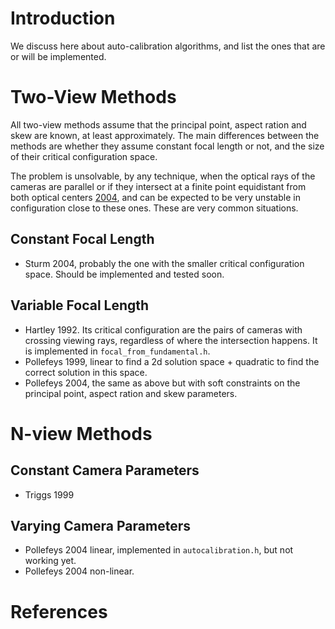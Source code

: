 # Introduction #

We discuss here about auto-calibration algorithms, and list the ones that are or will be implemented.


# Two-View Methods #
All two-view methods assume that the principal point, aspect ration and skew are known, at least approximately.  The main differences between the methods are whether they assume constant focal length or not, and the size of their critical configuration space.

The problem is unsolvable, by any technique, when the optical rays of the cameras are parallel or if they intersect at a finite point equidistant from both optical centers [2004](Sturm.md), and can be expected to be very unstable in configuration close to these ones.  These are very common situations.


## Constant Focal Length ##
  * Sturm 2004, probably the one with the smaller critical configuration space.  Should be implemented and tested soon.

## Variable Focal Length ##
  * Hartley 1992.  Its critical configuration are the pairs of cameras with crossing viewing rays, regardless of where the intersection happens.  It is implemented in `focal_from_fundamental.h`.
  * Pollefeys 1999, linear to find a 2d solution space + quadratic to find the correct solution in this space.
  * Pollefeys 2004, the same as above but with soft constraints on the principal point, aspect ration and skew parameters.



# N-view Methods #

## Constant Camera Parameters ##
  * Triggs 1999

## Varying Camera Parameters ##
  * Pollefeys 2004 linear, implemented in `autocalibration.h`, but not working yet.
  * Pollefeys 2004 non-linear.


# References #